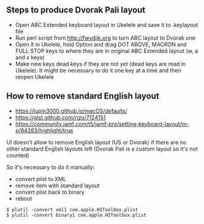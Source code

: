 ## Steps to produce Dvorak Pali layout

- Open ABC Extended keyboard layout in Ukelele and save it to .keylayout file
- Run perl script from http://fwvdijk.org to turn ABC layout to Dvorak one
- Open it in Ukelele, hold Option and drag DOT ABOVE, MACRON and FULL STOP keys
  to where they are in original ABC Extended layout (w, a and x keys)
- Make new keys dead keys if they are not yet (dead keys are read in Ukelele).
  It might be necessary to do it one key at a time and then reopen Ukelele

## How to remove standard English layout

- https://lupin3000.github.io/macOS/defaults/
- https://gist.github.com/rizo/7124151
- https://community.jamf.com/t5/jamf-pro/setting-keyboard-layout/m-p/64263/highlight/true

UI doesn't allow to remove English layout (US or Dvorak) if there are no other
standard English layouts left (Dvorak Pali is a custom layout so it's not counted)

So it's necessary to do it manually:

- convert plist to XML
- remove item with standard layout
- convert plist back to binary
- reboot

```
$ plutil -convert xml1 com.apple.HIToolbox.plist
$ plutil -convert binary1 com.apple.HIToolbox.plist
```
